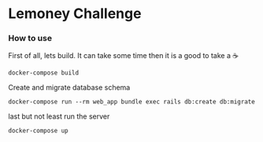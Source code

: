 # Lemoney Challenge

### How to use

First of all, lets build. It can take some time then it is a good to take a :coffee:
```
docker-compose build
```

Create and migrate database schema
```
docker-compose run --rm web_app bundle exec rails db:create db:migrate
```

last but not least run the server
```
docker-compose up
```
